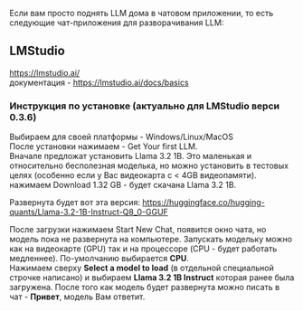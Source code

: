 Если вам просто поднять LLM дома в чатовом приложении, то есть следующие чат-приложения для разворачивания LLM:

## LMStudio  
https://lmstudio.ai/  
документация - https://lmstudio.ai/docs/basics

### Инструкция по установке (актуально для LMStudio верси 0.3.6)
Выбираем для своей платформы - Windows/Linux/MacOS  
После установки нажимаем - Get Your first LLM.  
Вначале предложат установить Llama 3.2 1B. Это маленькая и относительно бесполезная моделька, но можно установить в тестовых целях (особенно если у Вас видеокарта с < 4GB видеопамяти).    
нажимаем Download 1.32 GB - будет скачана Llama 3.2 1B. 

Развернута будет вот эта версия: https://huggingface.co/hugging-quants/Llama-3.2-1B-Instruct-Q8_0-GGUF

После загрузки нажимаем Start New Chat, появится окно чата, но модель пока не развернута на компьютере. Запускать модельку можно как на видеокарте (GPU) так и на процессоре (CPU - будет работать медленнее).  По-умолчанию выбирается **CPU**.  
Нажимаем сверху **Select a model to load** (в отдельной специальной строчке написано) и выбираем **Llama 3.2 1B Instruct** которая ранее была загружена. После того как модель будет развернута можно писать в чат - **Привет**, модель Вам ответит.
